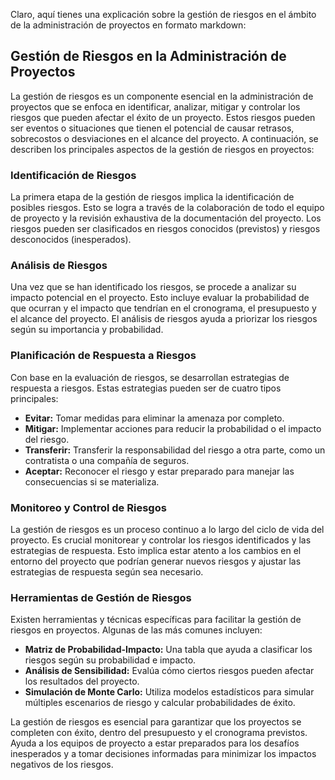 Claro, aquí tienes una explicación sobre la gestión de riesgos en el ámbito de la administración de proyectos en formato markdown:

## Gestión de Riesgos en la Administración de Proyectos

La gestión de riesgos es un componente esencial en la administración de proyectos que se enfoca en identificar, analizar, mitigar y controlar los riesgos que pueden afectar el éxito de un proyecto. Estos riesgos pueden ser eventos o situaciones que tienen el potencial de causar retrasos, sobrecostos o desviaciones en el alcance del proyecto. A continuación, se describen los principales aspectos de la gestión de riesgos en proyectos:

### Identificación de Riesgos

La primera etapa de la gestión de riesgos implica la identificación de posibles riesgos. Esto se logra a través de la colaboración de todo el equipo de proyecto y la revisión exhaustiva de la documentación del proyecto. Los riesgos pueden ser clasificados en riesgos conocidos (previstos) y riesgos desconocidos (inesperados).

### Análisis de Riesgos

Una vez que se han identificado los riesgos, se procede a analizar su impacto potencial en el proyecto. Esto incluye evaluar la probabilidad de que ocurran y el impacto que tendrían en el cronograma, el presupuesto y el alcance del proyecto. El análisis de riesgos ayuda a priorizar los riesgos según su importancia y probabilidad.

### Planificación de Respuesta a Riesgos

Con base en la evaluación de riesgos, se desarrollan estrategias de respuesta a riesgos. Estas estrategias pueden ser de cuatro tipos principales:

- **Evitar:** Tomar medidas para eliminar la amenaza por completo.
- **Mitigar:** Implementar acciones para reducir la probabilidad o el impacto del riesgo.
- **Transferir:** Transferir la responsabilidad del riesgo a otra parte, como un contratista o una compañía de seguros.
- **Aceptar:** Reconocer el riesgo y estar preparado para manejar las consecuencias si se materializa.

### Monitoreo y Control de Riesgos

La gestión de riesgos es un proceso continuo a lo largo del ciclo de vida del proyecto. Es crucial monitorear y controlar los riesgos identificados y las estrategias de respuesta. Esto implica estar atento a los cambios en el entorno del proyecto que podrían generar nuevos riesgos y ajustar las estrategias de respuesta según sea necesario.

### Herramientas de Gestión de Riesgos

Existen herramientas y técnicas específicas para facilitar la gestión de riesgos en proyectos. Algunas de las más comunes incluyen:

- **Matriz de Probabilidad-Impacto:** Una tabla que ayuda a clasificar los riesgos según su probabilidad e impacto.
- **Análisis de Sensibilidad:** Evalúa cómo ciertos riesgos pueden afectar los resultados del proyecto.
- **Simulación de Monte Carlo:** Utiliza modelos estadísticos para simular múltiples escenarios de riesgo y calcular probabilidades de éxito.

La gestión de riesgos es esencial para garantizar que los proyectos se completen con éxito, dentro del presupuesto y el cronograma previstos. Ayuda a los equipos de proyecto a estar preparados para los desafíos inesperados y a tomar decisiones informadas para minimizar los impactos negativos de los riesgos.
